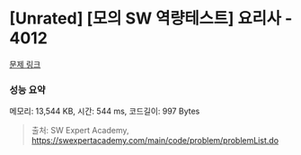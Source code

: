 # [Unrated] [모의 SW 역량테스트] 요리사 - 4012 

[문제 링크](https://swexpertacademy.com/main/code/problem/problemDetail.do?contestProbId=AWIeUtVakTMDFAVH) 

### 성능 요약

메모리: 13,544 KB, 시간: 544 ms, 코드길이: 997 Bytes



> 출처: SW Expert Academy, https://swexpertacademy.com/main/code/problem/problemList.do